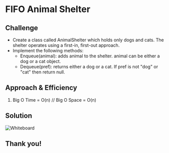 # FIFO Animal Shelter

## Challenge
- Create a class called AnimalShelter which holds only dogs and cats. The shelter operates using a first-in, first-out approach.
- Implement the following methods:
	- Enqueue(animal): adds animal to the shelter. animal can be either a dog or a cat object.
	- Dequeue(pref): returns either a dog or a cat. If pref is not "dog" or "cat" then return null.

## Approach & Efficiency
1.  Big O Time = O(n) // Big O Space = O(n)

## Solution

![Whiteboard](whiteboard_img.png)

## Thank you!